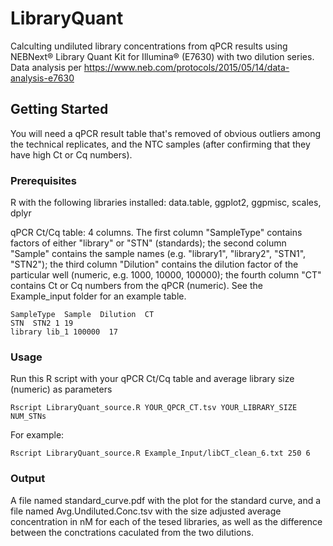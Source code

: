 # LibraryQuant
Calculting undiluted library concentrations from qPCR results using NEBNext® Library Quant Kit for Illumina® (E7630) with two dilution series.
Data analysis per https://www.neb.com/protocols/2015/05/14/data-analysis-e7630

## Getting Started
You will need a qPCR result table that's removed of obvious outliers among the technical replicates, and the NTC samples (after confirming that they have high Ct or Cq numbers).

### Prerequisites
R with the following libraries installed:  data.table, ggplot2, ggpmisc, scales, dplyr

qPCR Ct/Cq table: 4 columns. The first column "SampleType" contains factors of either "library" or "STN" (standards); the second column "Sample" contains the sample names (e.g. "library1", "library2", "STN1", "STN2"); the third column "Dilution" contains the dilution factor of the particular well (numeric, e.g. 1000, 10000, 100000); the fourth column "CT" contains Ct or Cq numbers from the qPCR (numeric). See the Example_input folder for an example table.

```
SampleType  Sample  Dilution  CT
STN  STN2 1 19
library lib_1 100000  17
```


### Usage
Run this R script with your qPCR Ct/Cq table and average library size (numeric) as parameters

```
Rscript LibraryQuant_source.R YOUR_QPCR_CT.tsv YOUR_LIBRARY_SIZE NUM_STNs
```
For example:
```
Rscript LibraryQuant_source.R Example_Input/libCT_clean_6.txt 250 6
```

### Output
A file named standard_curve.pdf with the plot for the standard curve, and a file named Avg.Undiluted.Conc.tsv with the size adjusted average concentration in nM for each of the tesed libraries, as well as the difference between the conctrations caculated from the two dilutions.
